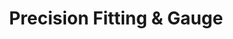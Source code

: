 ---
title: "Precision Fitting & Gauge"
url: /amarillo/precision-fitting-und-gauge/
shop: Allgemein
---